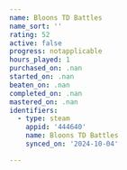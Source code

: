 ```yaml
---
name: Bloons TD Battles
name_sort: ''
rating: 52
active: false
progress: notapplicable
hours_played: 1
purchased_on: .nan
started_on: .nan
beaten_on: .nan
completed_on: .nan
mastered_on: .nan
identifiers:
  - type: steam
    appid: '444640'
    name: Bloons TD Battles
    synced_on: '2024-10-04'

---
```

